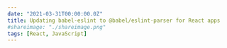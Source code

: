 ```yaml
---
date: "2021-03-31T00:00:00.0Z"
title: Updating babel-eslint to @babel/eslint-parser for React apps
#shareimage: "./shareimage.png"
tags: [React, JavaScript]
---
```

